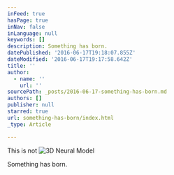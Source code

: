 ```yaml
---
inFeed: true
hasPage: true
inNav: false
inLanguage: null
keywords: []
description: Something has born.
datePublished: '2016-06-17T19:18:07.855Z'
dateModified: '2016-06-17T19:17:58.642Z'
title: ''
author:
  - name: ''
    url: ''
sourcePath: _posts/2016-06-17-something-has-born.md
authors: []
publisher: null
starred: true
url: something-has-born/index.html
_type: Article

---
```

This is not ![3D Neural Model](https://imgflo.herokuapp.com/graph/vahj1ThiexotieMo/7e83ad139bcebe856d614bbc00834839/croprotate.jpg?cropheight=1737&cropwidth=2419&degrees=0&input=https%3A%2F%2Fthe-grid-user-content.s3-us-west-2.amazonaws.com%2F6c1fe475-f91f-45c0-a96f-7434e23a3716.jpg&x=281&y=0)

Something has born.